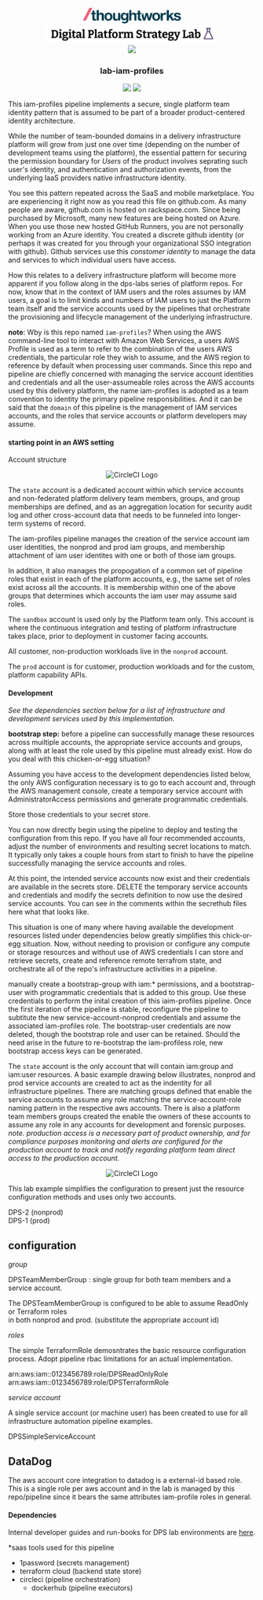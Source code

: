 <div align="center">
	<p>
		<img alt="Thoughtworks Logo" src="https://raw.githubusercontent.com/ThoughtWorks-DPS/static/master/thoughtworks_flamingo_wave.png?sanitize=true" width=200 />
    <br />
		<img alt="DPS Title" src="https://raw.githubusercontent.com/ThoughtWorks-DPS/static/master/dps_lab_title.png?sanitize=true" width=350/>
		<br />
		<a href="https://aws.amazon.com"><img src="https://img.shields.io/badge/-deployed-blank.svg?style=social&logo=amazon"></a>
		<br />
		<h3>lab-iam-profiles</h3>
		</a> <a href="https://app.circleci.com/pipelines/github/ThoughtWorks-DPS/circleci-remote-docker"><img src="https://circleci.com/gh/ThoughtWorks-DPS/circleci-remote-docker.svg?style=shield"></a>
		<a href="https://opensource.org/licenses/MIT"><img src="https://img.shields.io/github/license/ThoughtWorks-DPS/circleci-remote-docker"></a>
	</p>
</div>


This iam-profiles pipeline implements a secure, single platform team identity pattern that is assumed to be part of a broader product-centered identity architecture.  

While the number of team-bounded domains in a delivery infrastructure platform will grow from just one over time (depending on the number of development teams using the platform), the essential pattern for securing the permission boundary for _Users_ of the product involves seprating such user's identity, and authentication and authorization events, from the underlying IaaS providers native infrastructure identity.  

You see this pattern repeated across the SaaS and mobile marketplace. You are experiencing it right now as you read this file on github.com. As many people are aware, github.com is hosted on rackspace.com. Since being purchased by Microsoft, many new features are being hosted on Azure. When you use those new hosted GitHub Runners, you are not personally working from an Azure identity. You created a discrete github identity (or perhaps it was created for you through your organizational SSO integration with github). Github services use this _constomer identity_ to manage the data and services to which individual users have access.  

How this relates to a delivery infrastructure platform will become more apparent if you follow along in the dps-labs series of platform repos. For now, know that in the context of IAM users and the roles assumes by IAM users, a goal is to limit kinds and numbers of IAM users to just the Platform team itself and the service accounts used by the pipelines that orchestrate the provisioning and lifecycle management of the underlying infrastructure.  

**note**: Wby is this repo named `iam-profiles`? When using the AWS command-line tool to interact with Amazon Web Services, a users AWS Profile is used as a term to refer to the combination of the users AWS credentials, the particular role they wish to assume, and the AWS region to reference by default when processing user commands. Since this repo and pipeline are chiefly concerned with managing the service account identities and credentials and all the user-assumeable roles across the AWS accounts used by this delivery platform, the name iam-profiles is adopted as a team convention to identity the primary pipeline responsibilities. And it can be said that the `domain` of this pipeline is the management of IAM services accounts, and the roles that service accounts or platform developers may assume.  

#### starting point in an AWS setting

Account structure  

<div align="center">
	<p>
		<img alt="CircleCI Logo" src="https://github.com/ThoughtWorks-DPS/lab-iam-profiles/blob/main/doc/aws_account_strategy.png" />
	</p>
</div>

The `state` account is a dedicated account within which service accounts and non-federated platform delivery team members, groups, and group memberships are defined, and as an aggregation location for security audit log and other cross-account data that needs to be funneled into longer-term systems of record.  

The iam-profiles pipeline manages the creation of the service account iam user identities, the nonprod and prod iam groups, and membership attachment of iam user identites with one or both of those iam groups.  

In addition, it also manages the propogation of a common set of pipeline roles that exist in each of the platform accounts, e.g., the same set of roles exist across all the accounts. It is membership within one of the above groups that determines which accounts the iam user may assume said roles.  

The `sandbox` account is used only by the Platform team only. This account is where the continuous integration and testing of platform infrastructure takes place, prior to deployment in customer facing accounts.  

All customer, non-production workloads live in the `nonprod` account.  

The `prod` account is for customer, production workloads and for the custom, platform capability APIs.  

#### Development

_See the dependencies section below for a list of infrastructure and development services used by this implementation._  

**bootstrap step:** before a pipeline can successfully manage these resources across muiltiple accounts, the appropriate service accounts and groups, along with at least the role used by this pipeline must already exist. How do you deal with this chicken-or-egg situation?

Assuming you have access to the development dependencies listed below, the only AWS configuration necessary is to go to each account and, through the AWS management console, create a temporary service account with AdministratorAccess permissions and generate programmatic credentials.

Store those credentials to your secret store.  

You can now directly begin using the pipeline to deploy and testing the configuration from this repo. If you have all four recommended accounts, adjust the number of environments and resulting secret locations to match. It typically only takes a couple hours from start to finish to have the pipeline successfully managing the service accounts and roles.

At this point, the intended service accounts now exist and their credentials are available in the secrets store. DELETE the temporary service accounts and credentials and modify the secrets definition to now use the desired service accounts. You can see in the comments within the secrethub files here what that looks like.  

This situation is one of many where having available the development resources listed under dependencies below greatly simplifies this chick-or-egg situation. Now, without needing to provision or configure any compute or storage resources and without use of AWS credentials I can store and retrieve secrets, create and reference remote terrafrom state, and orchestrate all of the repo's infrastructure activities in a pipeline.  



manually create a bootstrap-group with iam:* permissions, and a bootstrap-user with programmatic credentials that is added to this group. Use these credentials to perform the inital creation of this iaim-profiles pipeline. Once the first iteration of the pipeline is stable, reconfigure the pipeline to subtitute the new service-account-nonprod credentials and assume the associated iam-profiles role. The bootstrap-user credentials are now deleted, though the bootstrap role and user can be retained. Should the need arise in the future to re-bootstrap the iam-profiless role, new bootstrap access keys can be generated.  

The `state` account is the only account that will contain iam:group and iam:user resources. A basic example drawing below illustrates, nonprod and prod service accounts are created to act as the indentity for all infrastructure pipelines. There are matching groups defined that enable the service accounts to assume any role matching the service-account-role naming pattern in the respective aws accounts. There is also a platform team members groups created the enable the owners of these accounts to assume any role in any accounts for development and forensic purposes. _note. production access is a necessary part of product ownership, and for compliance purposes monitoring and alerts are configured for the production account to track and notify regarding platform team direct access to the production account._

<div align="center">
	<p>
		<img alt="CircleCI Logo" src="https://github.com/ThoughtWorks-DPS/lab-iam-profiles/blob/main/doc/configuration.png" />
	</p>
</div>

This lab example simplifies the configuration to present just the resource configuration methods and uses only two accounts.  

DPS-2  (nonprod)  
DPS-1  (prod)  

## configuration

_group_

DPSTeamMemberGroup : single group for both team members and a service account.  

The DPSTeamMemberGroup is configured to be able to assume ReadOnly or Terraform roles  
in both nonprod and prod. (substitute the appropriate account id)  

_roles_

The simple TerraformRole demosntrates the basic resource configuration process. Adopt pipeline rbac limitations for an actual implementation.  

arn:aws:iam::0123456789:role/DPSReadOnlyRole  
arn:aws:iam::0123456789:role/DPSTerraformRole  

_service account_

A single service account (or machine user) has been created to use for all infrastructure automation pipeline examples.  

DPSSimpleServiceAccount  

## DataDog

The aws account core integration to datadog is a external-id based role. This is a single role per aws account and in the lab is managed by this repo/pipeline since it bears the same attributes iam-profile roles in general.  

#### Dependencies

Internal developer guides and run-books for DPS lab environments are [here](https://github.com/ThoughtWorks-DPS/documentation-internal).  

*saas tools used for this pipeline
* 1password (secrets management)
* terraform cloud (backend state store)
* circleci (pipeline orchestration)
  * dockerhub (pipeline executors)
